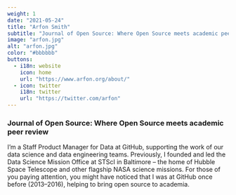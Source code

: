 ```yaml
---
weight: 1
date: "2021-05-24"
title: "Arfon Smith"
subtitle: "Journal of Open Source: Where Open Source meets academic peer review"
image: "arfon.jpg"
alt: "arfon.jpg"
color: "#bbbbbb"
buttons:
  - i18n: website
    icon: home
    url: "https://www.arfon.org/about/"
  - icon: twitter
    i18n: twitter
    url: "https://twitter.com/arfon"
---
```


### Journal of Open Source: Where Open Source meets academic peer review

I’m a Staff Product Manager for Data at GitHub, supporting the work of our
data science and data engineering teams. Previously, I founded and led the Data
Science Mission Office at STScI in Baltimore – the home of Hubble Space
Telescope and other flagship NASA science missions. For those of you paying
attention, you might have noticed that I was at GitHub once before (2013–2016),
helping to bring open source to academia.
